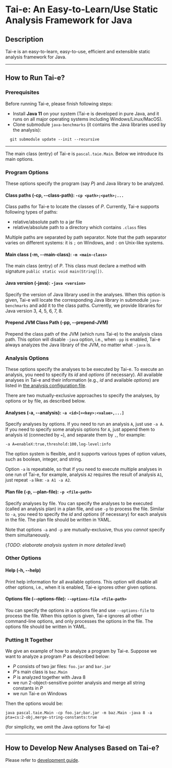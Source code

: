# Tai-e: An Easy-to-Learn/Use Static Analysis Framework for Java

## Description
Tai-e is an easy-to-learn, easy-to-use, efficient and extensible static analysis framework for Java.

---
## How to Run Tai-e?

### Prerequisites
Before running Tai-e, please finish following steps:

- Install **Java 11** on your system (Tai-e is developed in pure Java, and it runs on all major operating systems including Windows/Linux/MacOS).
- Clone submodule `java-benchmarks` (it contains the Java libraries used by the analysis):
```
  git submodule update --init --recursive
```

---
The main class (entry) of Tai-e is `pascal.taie.Main`. Below we introduce its main options.

### Program Options
These options specify the program (say *P*) and Java library to be analyzed.

#### Class paths (-cp, --class-path): `-cp <path>;<path>;...`
Class paths for Tai-e to locate the classes of *P*. Currently, Tai-e supports following types of paths:

- relative/absolute path to a jar file
- relative/absolute path to a directory which contains `.class` files

Multiple paths are separated by path separator. Note that the path separator varies on different systems: it is `;` on Windows, and `:` on Unix-like systems.

#### Main class (-m, --main-class): `-m <main-class>`
The main class (entry) of *P*. This class must declare a method with signature `public static void main(String[])`.

#### Java version (-java): `-java <version>`
Specify the version of Java library used in the analyses. When this option is given, Tai-e will locate the corresponding Java library in submodule `java-benchmarks` and add it to the class paths. Currently, we provide libraries for Java version 3, 4, 5, 6, 7, 8.

#### Prepend JVM Class Path (-pp, --prepend-JVM)
Prepend the class path of the JVM (which runs Tai-e) to the analysis class path. This option will disable `-java` option, i.e., when `-pp` is enabled, Tai-e always analyzes the Java library of the JVM, no matter what `-java` is.

### Analysis Options
These options specify the analyses to be executed by Tai-e. To execute an analysis, you need to specify its *id* and *options* (if necessary). All available analyses in Tai-e and their information (e.g., *id* and available *options*) are listed in [the analysis configuration file](src/main/resources/tai-e-analyses.yml).

There are two mutually-exclusive approaches to specify the analyses, by options or by file, as described below.

#### Analyses (-a, --analysis): `-a <id>[=<key>:<value>,...]`
Specify analyses by options. If you need to run an analysis `A`, just use `-a A`. If you need to specify some analysis options for `A`, just append them to analysis id (connected by `=`), and separate them by `,`, for example:
```
-a A=enableX:true,threshold:100,log-level:info
```
The option system is flexible, and it supports various types of option values, such as boolean, integer, and string.

Option `-a` is repeatable, so that if you need to execute multiple analyses in one run of Tai-e, for example, analysis `A2` requires the result of analysis `A1`, just repeat `-a` like: `-a A1 -a A2`.

#### Plan file (-p, --plan-file): `-p <file-path>`
Specify analyses by file. You can specify the analyses to be executed (called an analysis plan) in a plan file, and use `-p` to process the file. Similar to `-a`, you need to specify the *id* and *options* (if necessary) for each analysis in the file. The plan file should be written in YAML.

Note that options `-a` and `-p` are mutually-exclusive, thus you *cannot* specify them simultaneously.

(*TODO: elaborate analysis system in more detailed level*)

### Other Options
#### Help (-h, --help)
Print help information for all available options. This option will disable all other options, i.e., when it is enabled, Tai-e ignores other given options.

#### Options file (--options-file): `--options-file <file-path>`
You can specify the options in a options file and use `--options-file` to process the file. When this option is given, Tai-e ignores all other command-line options, and only processes the options in the file. The options file should be written in YAML.

### Putting It Together
We give an example of how to analyze a program by Tai-e. Suppose we want to analyze a program *P* as described below:

- *P* consists of two jar files: `foo.jar` and `bar.jar`
- *P*'s main class is `baz.Main`
- *P* is analyzed together with Java 8
- we run 2-object-sensitive pointer analysis and merge all string constants in *P*
- we run Tai-e on Windows

Then the options would be:
```
java pascal.taie.Main -cp foo.jar;bar.jar -m baz.Main -java 8 -a pta=cs:2-obj,merge-string-constants:true
```
(for simplicity, we omit the Java options for Tai-e)

---
## How to Develop New Analyses Based on Tai-e?

Please refer to [development guide](docs/development-guide.md).
